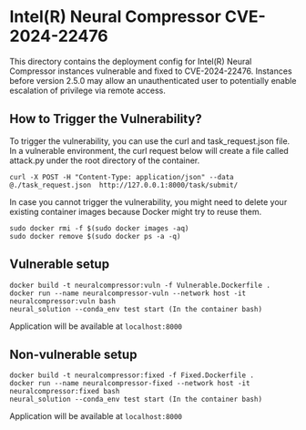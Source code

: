 # Intel(R) Neural Compressor CVE-2024-22476

This directory contains the deployment config for Intel(R) Neural Compressor instances vulnerable and fixed to CVE-2024-22476. Instances before version 2.5.0 may allow an unauthenticated user to potentially enable escalation of privilege via remote access.

## How to Trigger the Vulnerability?

To trigger the vulnerability, you can use the curl and task_request.json file. In a vulnerable environment, the curl request below will create a file called attack.py under the root directory of the container.

```
curl -X POST -H "Content-Type: application/json" --data @./task_request.json  http://127.0.0.1:8000/task/submit/
```

In case you cannot trigger the vulnerability, you might need to delete your existing container images because Docker might try to reuse them.

```
sudo docker rmi -f $(sudo docker images -aq)
sudo docker remove $(sudo docker ps -a -q)
```

## Vulnerable setup

```
docker build -t neuralcompressor:vuln -f Vulnerable.Dockerfile .
docker run --name neuralcompressor-vuln --network host -it neuralcompressor:vuln bash
neural_solution --conda_env test start (In the container bash)
```

Application will be available at `localhost:8000`

## Non-vulnerable setup

```
docker build -t neuralcompressor:fixed -f Fixed.Dockerfile .
docker run --name neuralcompressor-fixed --network host -it neuralcompressor:fixed bash
neural_solution --conda_env test start (In the container bash)
```

Application will be available at `localhost:8000`
